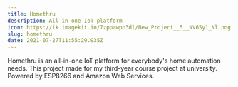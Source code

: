 ```yaml
---
title: Homethru
description: All-in-one IoT platform
icon: https://ik.imagekit.io/7zppawpo3dl/New_Project__5__NV65y1_Nl.png
slug: homethru
date: 2021-07-27T11:55:29.935Z
---
```

Homethru is an all-in-one IoT platform for everybody's home automation needs. This project made for my third-year course project at university. Powered by ESP8266 and Amazon Web Services.
